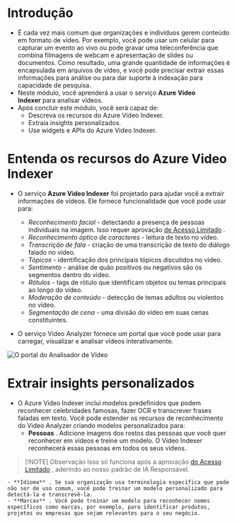 # Introdução
- É cada vez mais comum que organizações e indivíduos gerem conteúdo em formato de vídeo. Por exemplo, você pode usar um celular para capturar um evento ao vivo ou pode gravar uma teleconferência que combina filmagens de webcam e apresentação de slides ou documentos. Como resultado, uma grande quantidade de informações é encapsulada em arquivos de vídeo, e você pode precisar extrair essas informações para análise ou para dar suporte à indexação para capacidade de pesquisa.
- Neste módulo, você aprenderá a usar o serviço **Azure Video Indexer** para analisar vídeos.
- Após concluir este módulo, você será capaz de:
	- Descreva os recursos do Azure Video Indexer.
	- Extraia insights personalizados.
	- Use widgets e APIs do Azure Video Indexer.
# Entenda os recursos do Azure Video Indexer
- O serviço **Azure Video Indexer** foi projetado para ajudar você a extrair informações de vídeos. Ele fornece funcionalidade que você pode usar para:

	- _Reconhecimento facial_ - detectando a presença de pessoas individuais na imagem. Isso requer aprovação [de Acesso Limitado](https://aka.ms/cog-services-limited-access) .
	- _Reconhecimento óptico de caracteres_ - leitura de texto no vídeo.
	- _Transcrição de fala_ - criação de uma transcrição de texto do diálogo falado no vídeo.
	- _Tópicos_ - identificação dos principais tópicos discutidos no vídeo.
	- _Sentimento_ - análise de quão positivos ou negativos são os segmentos dentro do vídeo.
	- _Rótulos_ - tags de rótulo que identificam objetos ou temas principais ao longo do vídeo.
	- _Moderação de conteúdo_ - detecção de temas adultos ou violentos no vídeo.
	- _Segmentação de cena_ - uma divisão do vídeo em suas cenas constituintes.

 - O serviço Video Analyzer fornece um portal que você pode usar para carregar, visualizar e analisar vídeos interativamente.

![O portal do Analisador de Vídeo](https://learn.microsoft.com/en-us/training/wwl-data-ai/analyze-video/media/video-indexer-portal.png)

# Extrair insights personalizados
- O Azure Video Indexer inclui modelos predefinidos que podem reconhecer celebridades famosas, fazer OCR e transcrever frases faladas em texto. Você pode estender os recursos de reconhecimento do Video Analyzer criando modelos personalizados para:
	- **Pessoas** . Adicione imagens dos rostos das pessoas que você quer reconhecer em vídeos e treine um modelo. O Video Indexer reconhecerá essas pessoas em todos os seus vídeos.
	    
>[!NOTE] Observação
>Isso só funciona após a aprovação [do Acesso Limitado](https://aka.ms/cog-services-limited-access) , aderindo ao nosso padrão de IA Responsável.

	- **Idioma** . Se sua organização usa terminologia específica que pode não ser de uso comum, você pode treinar um modelo personalizado para detectá-la e transcrevê-la.
	- **Marcas** . Você pode treinar um modelo para reconhecer nomes específicos como marcas, por exemplo, para identificar produtos, projetos ou empresas que sejam relevantes para o seu negócio.